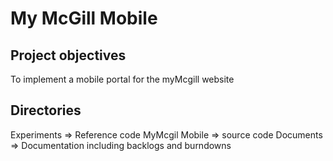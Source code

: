 My McGill Mobile
================

Project objectives
------------------
To implement a mobile portal for the myMcgill website

Directories
-----------
Experiments => Reference code
MyMcgil Mobile => source code
Documents => Documentation including backlogs and burndowns